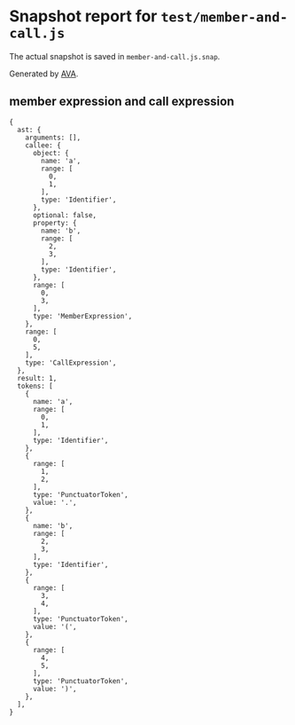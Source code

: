 # Snapshot report for `test/member-and-call.js`

The actual snapshot is saved in `member-and-call.js.snap`.

Generated by [AVA](https://ava.li).

## member expression and call expression

    {
      ast: {
        arguments: [],
        callee: {
          object: {
            name: 'a',
            range: [
              0,
              1,
            ],
            type: 'Identifier',
          },
          optional: false,
          property: {
            name: 'b',
            range: [
              2,
              3,
            ],
            type: 'Identifier',
          },
          range: [
            0,
            3,
          ],
          type: 'MemberExpression',
        },
        range: [
          0,
          5,
        ],
        type: 'CallExpression',
      },
      result: 1,
      tokens: [
        {
          name: 'a',
          range: [
            0,
            1,
          ],
          type: 'Identifier',
        },
        {
          range: [
            1,
            2,
          ],
          type: 'PunctuatorToken',
          value: '.',
        },
        {
          name: 'b',
          range: [
            2,
            3,
          ],
          type: 'Identifier',
        },
        {
          range: [
            3,
            4,
          ],
          type: 'PunctuatorToken',
          value: '(',
        },
        {
          range: [
            4,
            5,
          ],
          type: 'PunctuatorToken',
          value: ')',
        },
      ],
    }
